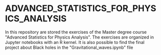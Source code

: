 # ADVANCED_STATISTICS_FOR_PHYSICS_ANALYSIS

In this repository are stored the exercises of the Master degree course "Advanced Statistics for Physics Analysis". The exercises are organized in Jupyter notebooks with an R kernel. It is also possible to find the final project about Black holes in the "Gravitational_waves.ipynb" file
